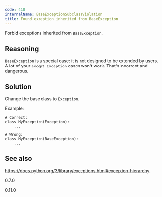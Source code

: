 ```yaml
---
code: 418
internalName: BaseExceptionSubclassViolation
title: Found exception inherited from BaseException
---
```


Forbid exceptions inherited from `BaseException`.

## Reasoning
`BaseException` is a special case: it is not designed to be extended
by users. A lot of your `except Exception` cases won't work. That's
incorrect and dangerous.

## Solution
Change the base class to `Exception`.

Example:

    # Correct:
    class MyException(Exception):
        ...
    
    # Wrong:
    class MyException(BaseException):
        ...

## See also
<https://docs.python.org/3/library/exceptions.html#exception-hierarchy>

<div class="versionadded">

0.7.0

</div>

<div class="versionchanged">

0.11.0

</div>